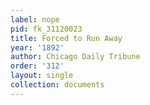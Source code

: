 ```yaml
---
label: nope
pid: fk_31120023
title: Forced to Run Away
year: '1892'
author: Chicago Daily Tribune
order: '312'
layout: single
collection: documents
---
```

